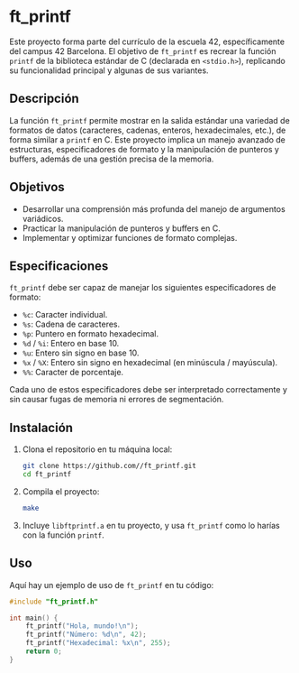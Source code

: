 # ft_printf

Este proyecto forma parte del currículo de la escuela 42, específicamente del campus 42 Barcelona. El objetivo de `ft_printf` es recrear la función `printf` de la biblioteca estándar de C (declarada en `<stdio.h>`), replicando su funcionalidad principal y algunas de sus variantes.

## Descripción

La función `ft_printf` permite mostrar en la salida estándar una variedad de formatos de datos (caracteres, cadenas, enteros, hexadecimales, etc.), de forma similar a `printf` en C. Este proyecto implica un manejo avanzado de estructuras, especificadores de formato y la manipulación de punteros y buffers, además de una gestión precisa de la memoria.

## Objetivos

- Desarrollar una comprensión más profunda del manejo de argumentos variádicos.
- Practicar la manipulación de punteros y buffers en C.
- Implementar y optimizar funciones de formato complejas.

## Especificaciones

`ft_printf` debe ser capaz de manejar los siguientes especificadores de formato:

- `%c`: Caracter individual.
- `%s`: Cadena de caracteres.
- `%p`: Puntero en formato hexadecimal.
- `%d` / `%i`: Entero en base 10.
- `%u`: Entero sin signo en base 10.
- `%x` / `%X`: Entero sin signo en hexadecimal (en minúscula / mayúscula).
- `%%`: Caracter de porcentaje.

Cada uno de estos especificadores debe ser interpretado correctamente y sin causar fugas de memoria ni errores de segmentación.

## Instalación

1. Clona el repositorio en tu máquina local:

    ```bash
    git clone https://github.com//ft_printf.git
    cd ft_printf
    ```

2. Compila el proyecto:

    ```bash
    make
    ```

3. Incluye `libftprintf.a` en tu proyecto, y usa `ft_printf` como lo harías con la función `printf`.

## Uso

Aquí hay un ejemplo de uso de `ft_printf` en tu código:

```c
#include "ft_printf.h"

int main() {
    ft_printf("Hola, mundo!\n");
    ft_printf("Número: %d\n", 42);
    ft_printf("Hexadecimal: %x\n", 255);
    return 0;
}
